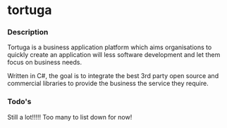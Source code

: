 # tortuga

### Description
Tortuga is a business application platform which aims organisations to quickly create an application will less software development and let them focus on business needs.

Written in C#, the goal is to integrate the best 3rd party open source and commercial libraries to provide the business the service they require.


### Todo's

Still a lot!!!!! Too many to list down for now!